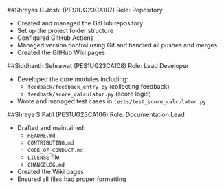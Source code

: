 ##Shreyas G Joshi (PES1UG23CA107)
Role: Repository
- Created and managed the GitHub repository
- Set up the project folder structure
- Configured GitHub Actions 
- Managed version control using Git and handled all pushes and merges
- Created the GitHub Wiki pages


##Siddhanth Sehrawat (PES1UG23CA108)
Role: Lead Developer

- Developed the core modules including:
  - `feedback/feedback_entry.py` (collecting feedback)
  - `feedback/score_calculator.py` (score logic)
- Wrote and managed test cases in `tests/test_score_calculator.py`


##Shreya S Patil (PES1UG23CA106)
Role: Documentation Lead

- Drafted and maintained:
  - `README.md`
  - `CONTRIBUTING.md` 
  - `CODE_OF_CONDUCT.md`
  - `LICENSE` file
  - `CHANGELOG.md` 
- Created the Wiki pages 
- Ensured all files had proper formatting 
